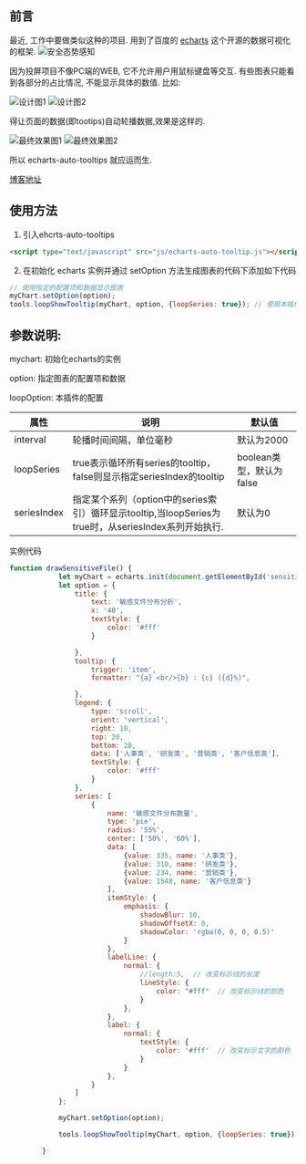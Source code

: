 
## 前言
最近, 工作中要做类似这种的项目. 用到了百度的 [echarts](http://echarts.baidu.com) 这个开源的数据可视化的框架.
![安全态势感知](http://wx4.sinaimg.cn/mw690/0060lm7Tly1fwf14rudhqj30dx07g74q.jpeg)

因为投屏项目不像PC端的WEB, 它不允许用户用鼠标键盘等交互. 有些图表只能看到各部分的占比情况, 不能显示具体的数值.
比如:

![设计图1](http://wx3.sinaimg.cn/mw690/0060lm7Tly1fwf1gxza98j3076078412.jpg)
![设计图2](http://wx3.sinaimg.cn/mw690/0060lm7Tly1fwf1gy8qnrj30cx0870yw.jpg)

得让页面的数据(即tootips)自动轮播数据,效果是这样的.

![最终效果图1](http://wx1.sinaimg.cn/mw690/0060lm7Tly1fwf1iy6gh9g30ae06t0ul.gif)
![最终效果图2](http://wx2.sinaimg.cn/mw690/0060lm7Tly1fwf1iyqmpmg30bw06rq51.gif)

所以 echarts-auto-tooltips 就应运而生.

[博客地址](http://www.cnblogs.com/liuyishi/)

## 使用方法
1. 引入ehcrts-auto-tooltips

```html
<script type="text/javascript" src="js/echarts-auto-tooltip.js"></script>
```

2.  在初始化 echarts 实例并通过 setOption 方法生成图表的代码下添加如下代码

```js
// 使用指定的配置项和数据显示图表
myChart.setOption(option);
tools.loopShowTooltip(myChart, option, {loopSeries: true}); // 使用本插件
```

## 参数说明:

mychart: 初始化echarts的实例

option: 指定图表的配置项和数据

loopOption: 本插件的配置

| 属性          | 说明                                                                      | 默认值                 |
| ----------- | ------------------------------------------------------------------------- | ------------------- |
| interval    | 轮播时间间隔，单位毫秒                                                               | 默认为2000             |
| loopSeries  | true表示循环所有series的tooltip，false则显示指定seriesIndex的tooltip                    | boolean类型，默认为false |
| seriesIndex | 指定某个系列（option中的series索引）循环显示tooltip,当loopSeries为true时，从seriesIndex系列开始执行. | 默认为0|

实例代码

```js
function drawSensitiveFile() {
            let myChart = echarts.init(document.getElementById('sensitive-file'));
            let option = {
                title: {
                    text: '敏感文件分布分析',
                    x: '40',
                    textStyle: {
                        color: '#fff'
                    }

                },
                tooltip: {
                    trigger: 'item',
                    formatter: "{a} <br/>{b} : {c} ({d}%)",

                },
                legend: {
                    type: 'scroll',
                    orient: 'vertical',
                    right: 10,
                    top: 20,
                    bottom: 20,
                    data: ['人事类', '研发类', '营销类', '客户信息类'],
                    textStyle: {
                        color: '#fff'
                    }
                },
                series: [
                    {
                        name: '敏感文件分布数量',
                        type: 'pie',
                        radius: '55%',
                        center: ['50%', '60%'],
                        data: [
                            {value: 335, name: '人事类'},
                            {value: 310, name: '研发类'},
                            {value: 234, name: '营销类'},
                            {value: 1548, name: '客户信息类'}
                        ],
                        itemStyle: {
                            emphasis: {
                                shadowBlur: 10,
                                shadowOffsetX: 0,
                                shadowColor: 'rgba(0, 0, 0, 0.5)'
                            }
                        },
                        labelLine: {
                            normal: {
                                //length:5,  // 改变标示线的长度
                                lineStyle: {
                                    color: "#fff"  // 改变标示线的颜色
                                }
                            },
                        },
                        label: {
                            normal: {
                                textStyle: {
                                    color: '#fff'  // 改变标示文字的颜色
                                }
                            }
                        },
                    }
                ]
            };

            myChart.setOption(option);

			tools.loopShowTooltip(myChart, option, {loopSeries: true});

        }
```
